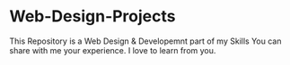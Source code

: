 # Web-Design-Projects
This Repository is a Web Design &amp; Developemnt part of my Skills You can share with me your experience. I love to learn from you. 
